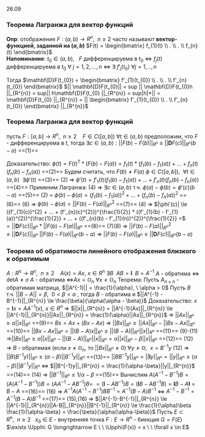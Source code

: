 26.09

### Теорема Лагранжа для вектор функций
**Опр**: отображение $F: (a,b) \longrightarrow R^{n}, \ \ n \ge 2$  часто называют **вектор-функцией, заданной на  $(a,b)$**
$F(t) = \begin{bmatrix} f_{1}(t) \\ . \\ . \\ f_{n}(t) \end{bmatrix}$      
**Напоминание**: $t_{0} \in (a,b), \ \ \ F$ дифференцируема в $t_{0}$ <=> $f_{j}(t)$ дифференцируема в $t_{0} \ \forall \ j = 1,2,...,n$ <=> $\exists \ f'_{j}(t_{0}) \ \forall j = 1,..,n$

Тогда $\mathbf{D}F(t_{0}) = \begin{bmatrix}  f'_{1}(t_{0}) \\ . \\ . \\ f'_{n}(t_{0}) \end{bmatrix}$
$|| \mathbf{D}F(t_{0}|| = sup || \mathbf{D}F(t_{0}h ||_{R^{n}} = sup|| h\mathbf{D}F(t_{0} ||_{R^{n}} = sup|h|*|| = \mathbf{D}F(t_{0} ||_{R^{n}} = || \begin{bmatrix} f'_{1}(t_{0}) \\ . \\ f'_{n}(t_{0}) \end{bmatrix} ||_{R^{n}}$


### Теорема Лагранжа для вектор функций
пусть $F : [a,b] \longrightarrow R^{n}, \ \ n \ge 2 \ \ \ \ F \in C([a,b]) \ \forall t \in (a,b)$
предположим, что $F$ - дифференцируема в $t$, тогда 
$\exists c \in (a,b): || F(b) - F(b) ||_{R^{n}} \ \le \ ||\mathbf{D}F(c)||_{R^{n}}(b-a)$  ==(1)==

Доказательство:
$\phi (t) = F(t)^{T} * (F(b) - F(a)) = f_{1}(t) * (f_{1}(b) - f_{1}(a)) + ... + f_{n}(t)(f_{n}(b) - f_{n}(a))$ ==(2)==
Будем считать, что $F(b) \ne F(a)$
$\phi \in C([a,b]), \ \ \forall t \in (a,b) \ \ \exists \phi'(t)$  ==(3)==
(2) => $\phi'(t) = f'_{1}(t)(f_{1}(b) - f_{1}(a)) + ... + f'_{n}(t)(f_{n}(b) - f_{n}(a))$  ==(4)==
Применим Лагранжа:
(4) => $\exists c \in (a,b)$ т.ч. $\phi (a) - \phi (b) = \phi'(c)(b-a)$ ==(5)==
(2) = $\phi (b) - \phi (a) = (f_{1}(b) - f_{1}(a))^{2} +...+ (f_{n}(b) - f_{n}(a))^{2}$ ==(6)==
(6) => $\phi (b) - \phi (a) = || F(b) - F(a) ||^{2}_{R^{n}}$  ==(7)==
(4) => $|\phi'(c)| \le ((f'_{1}(c))^{2} + ... + (f'_{n}(c)^{2}))^{\frac{1}{2}} * ((f'_{1}(b) - f'_{1}(a))^{2})^{\frac{1}{2}} + ... + ((f'_{n}(b) - f'_{1}(n))^{2})^{\frac{1}{2}} =$
$=||\mathbf{D}F(c)||_{R^{n}} * ||F(b) - F(a)||_{R^{n}}$  ==(8)==
(7)(8) => $|| F(b) - F(a) ||^{2}_{R^{n}} \le ||\mathbf{D}F(c)||_{R^{n}} \ ||F(b) - F(a)||_{R^{n}} (b-a)$ 
=> $|| F(b) - F(a) ||_{R^{n}} \le ||\mathbf{D}F(c)||_{R^{n}} (b-a)$
### Теорема об обратимости линейного отображения близкого к обратимым
$A: R^{n} \longrightarrow R^{n}, \ \ n \ge 2 \ \ \ \ A(x) = Ax, \ x \in R^{n}$
$\exists B \ \ AB = \mathbf{I} \ \ B = A^{-1}$
$A$ - обратима <=> det$A \ne o$
$A$ - обратима <=>$Ax = \mathbb{O}_{n} \ \forall x \ne \mathbb{O}_{n}$ 
Теорема:
Пусть $A_{n \times n}$ - обратимая матрица,  $||A^{-1}|| = \frac{1}{\alpha}, \ \alpha > 0$
Пусть $B$ т.ч. $||B - A|| = \beta, \ \ 0<\beta<\alpha$ , тогда $B$ - обратима и $||A^{-1} - B^{-1}||_{R^{n}} \le \frac{\beta}{\alpha(\alpha - \beta)}$
Доказательство:
$x = \mathbf{I}x = AA^{-1}(x), \ x \in R^{n}$ => $||x||_{R^{n}} = ||A^{-1}(Ax)||_{R^{n}} \le ||A^{-1}||_{R^{n}}||Ax||_{R^{n}} = \frac{1}{\alpha}||Ax||_{R^{n}}$ 
=> $||Ax||_{R^{n}} \ge \alpha ||x||_{R^{n}}$   ==(9)==
$Bx = Ax+(Bx - Ax)$ => $||Bx||_{R^{n}} \ge ||Ax||_{R^{n}} - ||Bx - Ax||_{R^{n}}$  ==(10)==
$||Bx - Ax||_{R^{n}} = ||(B - A)x||_{R^{n}} \le ||(B - A)||_{R^{n}}||x||_{R^{n}}$  ==(11)==
(9)-(11) =>$|| Bx ||_{R^{n}} \ge \alpha||x||_{R^{n}} - ||(B-A)||_{R^{n}}||x||_{R^{n}} = \alpha ||x||_{R^{n}} - \beta ||x||_{R^{n}}$  ==(12)==
(12) => $B$ - обратимая (если $x \ne \mathbb{O}_{n}$, то $||Bx||_{R^{n}} \ne 0$)
$\forall y \ne \mathbb{O}, \ \ x = B^{-1}y$
(12) => $||B(B^{-1}y)||_{R^{n}} \ge (\alpha - \beta) ||B^{-1}y||_{R^{n}}$   ==(13)==
$||BB^{-1}y||_{R^{n}} = ||\mathbf{I}y||_{R^{n}} = ||y||_{R^{n}} \ge (\alpha-\beta)||B^{-1}y||_{R^{n}}$ <=> $||B^{-1}y||_{R^{n}} = \frac{1}{\alpha-\beta}||y||_{R^{n}}$  ==(14)==
(14) => $||B^{-1}||_{R^{n}} \le 1/\alpha-\beta$  ==(15)==
Вычислим $A(A^{-1} - B^{-1})B = (A(A^{-1} - B^{-1}))B = (AA^{-1} - AB^{-1})B=$ 
$= (\mathbf{I} - AB^{-1})B = (\mathbf{I}B - AB^{-1}B) = \mathbf{I}B - A \mathbf{I} = B-A$  ==(16)== 
(16) => $A^{-1}A(A^{-1}-B^{-1})BB^{-1} = A^{-1}(B-A)B^{-1}$ <=> $A^{-1}-B^{-1} = A^{-1}(B-A)B^{-1}$  ==(17)==
(15),(16) => $||A^{-1}-B^{-1}||_{R^{n}} \le ||A^{-1}||_{R^{n}}||A-B||_{R^{n}}||B^{-1}||_{R^{n}} \le \frac{1}{\alpha}\beta \frac{1}{\alpha-\beta} = \frac{\beta}{\alpha(\alpha-\beta)}$
Пусть $E \subset R^{n}, \ \ n \ge 2 \ \ \ x_{0} \in E$ - внутренняя точка
$F: E \longrightarrow R^{n}$ - биекция  $G = F(E)$
$\exists \Upphi: G \longrightarrow E \ \ \Upphi(F(x)) = x \ \ \forall x \in E$
